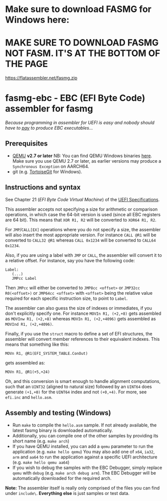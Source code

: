 # Make sure to download FASMG for Windows here:


# MAKE SURE TO DOWNLOAD FASMG NOT FASM. IT'S AT THE BOTTOM OF THE PAGE

https://flatassembler.net/fasmg.zip











fasmg-ebc - EBC (EFI Byte Code) assembler for fasmg
===================================================

_Because programming in assembler for UEFI is easy and nobody should have to
[pay](https://software.intel.com/en-us/articles/intel-c-compiler-for-efi-byte-code-purchase)
to produce EBC executables..._

## Prerequisites

* [QEMU](http://www.qemu.org) __v2.7 or later__
  NB: You can find QEMU Windows binaries [here](https://qemu.weilnetz.de/w64/).
  Make sure you use QEMU 2.7 or later, as earlier versions may produce a `Synchronous Exception` on AARCH64.
* git (e.g. [TortoiseGit](https://tortoisegit.org/) for Windows).

## Instructions and syntax

See Chapter 21 (_EFI Byte Code Virtual Machine_) of the [UEFI Specifications](http://www.uefi.org/sites/default/files/resources/UEFI%20Spec%202_6.pdf#page=1001).

This assembler accepts not specifying a size for arithmetic or comparison operations, in which
case the 64-bit version is used (since all EBC registers are 64 bit). This means that `XOR R1, R2`
will be converted to `XOR64 R1, R2`.

For `JMP`/`CALL[EX]` operations where you do not specify a size, the assembler will also insert
the most appropriate version.
For instance `CALL @R1` will be converted to `CALL32 @R1` whereas `CALL 0x1234` will be converted
to `CALL64 0x1234`.

Also, if you are using a label with `JMP` or `CALL`, the assembler will convert it to a relative offset.
For instance, say you have the following code:
```
Label:
   (...)
   JMPcc Label
```
Then `JMPcc` will either be converted to `JMP8cc <offset>` or `JMP32cc R0(<offset>)` or `JMP64cc <offset>`
with `<offset>` being the relative value required for each specific instruction size, to point to `Label`.

The assembler can also guess the size of indexes or immediates, if you don't explicitly specify one.
For instance `MOVIn R1, (+2,+8)` gets assembled as `MOVInw R1, (+2,+8)` whereas `MOVIn R1, (+2,+4096)`
gets assembled as `MOVInd R1, (+2,+4096)`.

Finally, if you use the `struct` macro to define a set of EFI structures, the assembler will convert member
references to their equivalent indexes. This means that something like this:
```
MOVn R1, @R1(EFI_SYSTEM_TABLE.ConOut)
```
gets assembled as:
```
MOVn R1, @R1(+5,+24)
```
Oh, and this conversion is smart enough to handle alignment computations, such that an `UINT32` (aligned to
natural size) followed by an `UINT64` does generate `(+1,+0)` for the `UINT64` index and not `(+0,+4)`.
For more, see `efi.inc` and `hello.asm`.

## Assembly and testing (Windows)

* Run `make` to compile the `hello.asm` sample. If not already available, the latest fasmg binary is
  downloaded automatically.
* Additionally, you can compile one of the other samples by providing its short name (e.g. `make arch`)
* If you have QEMU installed, you can add a `qemu` parameter to run the application (e.g. `make hello qemu`)
  You may also add one of `x64`, `ia32`, `arm` and `aa64` to run the application against a specific UEFI
  architecture (e.g. `make hello qemu aa64`)
* If you wish to debug the samples with the EBC Debugger, simply replace `qemu` with `debug`
  (e.g. `make arch debug arm`). The EBC Debugger will be automatically downloaded for the required arch.

__Note:__ The assembler itself is really only comprised of the files you can find under `include\`.
  __Everything else__ is just samples or test data.
